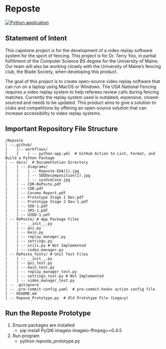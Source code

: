 # Reposte
[![Python application](https://github.com/rgiles4/Reposte/actions/workflows/python-app.yml/badge.svg)](https://github.com/rgiles4/Reposte/actions/workflows/python-app.yml)

## Statement of Intent
This capstone project is for the development of a video replay software system for the sport of fencing. This project is for Dr. Terry Yoo, in partial fulfillment of the Computer Science BS degree for the University of Maine. Our team will also be working closely with the University of Maine’s fencing club, the Blade Society, when developing this product.

The goal of this project is to create open-source video replay software that can run on a laptop using MacOS or Windows. The USA National Fencing requires a video replay system to help referees review calls during fencing matches. Currently the replay system used is outdated, expensive, closed-sourced and needs to be updated. This product aims to give a solution to clubs and competitions by offering an open-source solution that can increase accessibility to video replay systems.

## Important Repository File Structure
```
/Reposte
| --.github/
|    |-- workflows/
|    |    | -- python-app.yml  # GitHub Action to Lint, Format, and Build a Python Package
| -- docs/  # Documentation Directory
|    | -- diagrams/
|    |    | -- Reposte-EDA(1).jpg
|    |    | -- SDDDecomposition(1).jpg
|    |    | -- sysUseCase.jpg
|    | -- CDR-RePoste.pdf
|    | -- CDR.pdf
|    | -- Cocomo Report.pdf
|    | -- Prototype Stage 1 Dev.pdf
|    | -- Prototype Stage 2 Dev-1.pdf
|    | -- SDD-1.pdf
|    | -- SRS-1.pdf
|    | -- UIDD-1.pdf
| -- RePoste/ # App Package Files
|    | -- __init__.py
|    | -- gui.py
|    | -- main.py
|    | -- replay_manager.py
|    | -- settings.py 
|    | -- utils.py # Not Implemented
|    | -- video_manager.py
| -- RePoste_Tests/ # Unit Test Files
|    | -- __init__.py
|    | -- gui_test.py
|    | -- main_test.py
|    | -- replay_manager_test.py
|    | -- settings_test.py # Not Implemented
|    | -- video_manager_test.py
| -- .gitignore
| -- .pre-commit-config.yaml  # pre-commit-hooks action config file
| -- README.md
| -- Repose_Prototype.py  # Old Prototype File (Legacy)
```

## Run the Reposte Prototype
1. Ensure packages are installed
    - pip install PyQt6 imageio imageio-ffmpeg==0.4.5
2. Run program
    - python reposte_prototype.py
